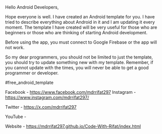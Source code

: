 Hello Android Developers,

Hope everyone is well. I have created an Android template for you. I have tried to describe everything about Android in it and I am updating it every moment. The template I have created will be very useful for those who are beginners or those who are thinking of starting Android development.

Before using the app, you must connect to Google Firebase or the app will not work.

So my dear programmers, you should not be limited to just the template, you should try to update something new with my template. Remember, if you cannot update with the times, you will never be able to get a good programmer or developer.

#free_android_template




Facebook - https://www.facebook.com/mdrrifat297
Instagram - https://www.instagram.com/mdrrifat297/

Twitter - https://x.com/mdrrifat297

YouTube - 

Website - https://mdrrifat297.github.io/Code-With-Rifat/index.html
